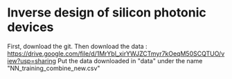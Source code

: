 # Inverse design of silicon photonic devices

First, download the git.
Then download the data : https://drive.google.com/file/d/1MrYbl_xirYWJZCTmyr7kOeqM50SCQTUO/view?usp=sharing 
Put the data downloaded in "data" under the name "NN_training_combine_new.csv"
